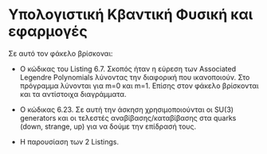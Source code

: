 # Υπολογιστική Κβαντική Φυσική και εφαρμογές


Σε αυτό τον φάκελο βρίσκοναι:

* Ο κώδικας του Listing 6.7. Σκοπός ήταν η εύρεση των Associated Legendre Polynomials λύνοντας την διαφορική που ικανοποιούν. Στο πρόγραμμα λύνονται για m=0 και m=1. Επίσης στον φάκελο βρίσκονται και τα αντίστοιχα διαγράμματα.

* Ο κώδικας 6.23. Σε αυτή την άσκηση χρησιμοποιούνται οι SU(3) generators και οι τελεστές αναβίβασης/καταβίβασης στα quarks (down, strange, up) για να δούμε την επίδρασή τους. 

* Η παρουσίαση των 2 Listings.
